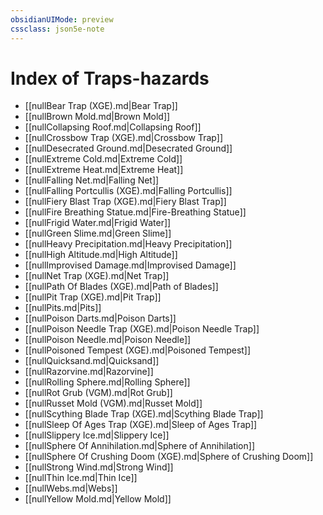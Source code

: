 ```yaml
---
obsidianUIMode: preview
cssclass: json5e-note
---
```

# Index of Traps-hazards

- [[nullBear Trap (XGE).md|Bear Trap]]
- [[nullBrown Mold.md|Brown Mold]]
- [[nullCollapsing Roof.md|Collapsing Roof]]
- [[nullCrossbow Trap (XGE).md|Crossbow Trap]]
- [[nullDesecrated Ground.md|Desecrated Ground]]
- [[nullExtreme Cold.md|Extreme Cold]]
- [[nullExtreme Heat.md|Extreme Heat]]
- [[nullFalling Net.md|Falling Net]]
- [[nullFalling Portcullis (XGE).md|Falling Portcullis]]
- [[nullFiery Blast Trap (XGE).md|Fiery Blast Trap]]
- [[nullFire Breathing Statue.md|Fire-Breathing Statue]]
- [[nullFrigid Water.md|Frigid Water]]
- [[nullGreen Slime.md|Green Slime]]
- [[nullHeavy Precipitation.md|Heavy Precipitation]]
- [[nullHigh Altitude.md|High Altitude]]
- [[nullImprovised Damage.md|Improvised Damage]]
- [[nullNet Trap (XGE).md|Net Trap]]
- [[nullPath Of Blades (XGE).md|Path of Blades]]
- [[nullPit Trap (XGE).md|Pit Trap]]
- [[nullPits.md|Pits]]
- [[nullPoison Darts.md|Poison Darts]]
- [[nullPoison Needle Trap (XGE).md|Poison Needle Trap]]
- [[nullPoison Needle.md|Poison Needle]]
- [[nullPoisoned Tempest (XGE).md|Poisoned Tempest]]
- [[nullQuicksand.md|Quicksand]]
- [[nullRazorvine.md|Razorvine]]
- [[nullRolling Sphere.md|Rolling Sphere]]
- [[nullRot Grub (VGM).md|Rot Grub]]
- [[nullRusset Mold (VGM).md|Russet Mold]]
- [[nullScything Blade Trap (XGE).md|Scything Blade Trap]]
- [[nullSleep Of Ages Trap (XGE).md|Sleep of Ages Trap]]
- [[nullSlippery Ice.md|Slippery Ice]]
- [[nullSphere Of Annihilation.md|Sphere of Annihilation]]
- [[nullSphere Of Crushing Doom (XGE).md|Sphere of Crushing Doom]]
- [[nullStrong Wind.md|Strong Wind]]
- [[nullThin Ice.md|Thin Ice]]
- [[nullWebs.md|Webs]]
- [[nullYellow Mold.md|Yellow Mold]]
